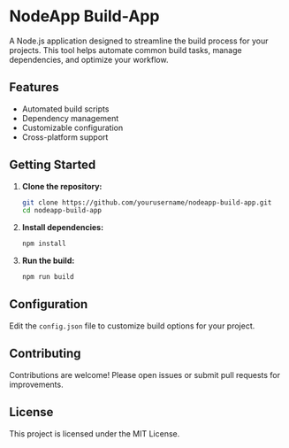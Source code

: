 # NodeApp Build-App

A Node.js application designed to streamline the build process for your projects. This tool helps automate common build tasks, manage dependencies, and optimize your workflow.

## Features

- Automated build scripts
- Dependency management
- Customizable configuration
- Cross-platform support

## Getting Started

1. **Clone the repository:**
    ```bash
    git clone https://github.com/yourusername/nodeapp-build-app.git
    cd nodeapp-build-app
    ```

2. **Install dependencies:**
    ```bash
    npm install
    ```

3. **Run the build:**
    ```bash
    npm run build
    ```

## Configuration

Edit the `config.json` file to customize build options for your project.

## Contributing

Contributions are welcome! Please open issues or submit pull requests for improvements.

## License

This project is licensed under the MIT License.